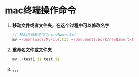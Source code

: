 # mac终端操作命令

1. **移动文件或者文件夹，在这个过程中可以修改名字**

    ```javascript
    // 移动并修改名字为 newName.txt
    mv ~/Downloads/MyFile.txt ~/Documents/Work/newName.txt
    ```

2. **重命名文件或文件夹**

    ```javascript
    mv ./test1.js test.js
    ```

3. 。。。
